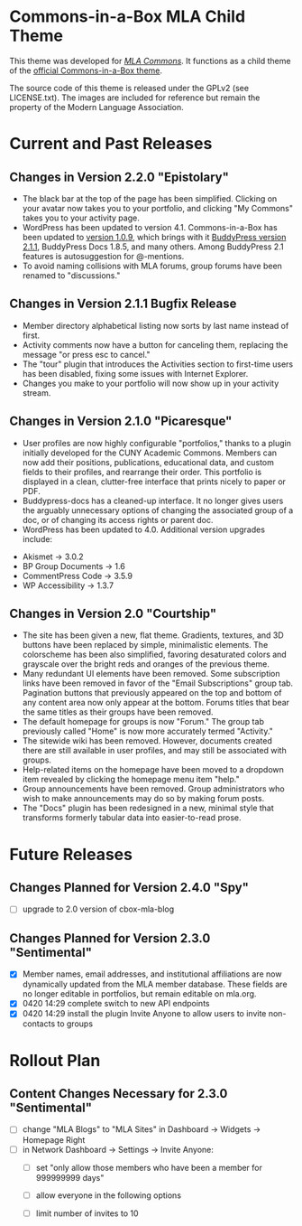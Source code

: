 # Commons-in-a-Box MLA Child Theme

This theme was developed for [_MLA Commons_][1]. It functions as a child 
theme of the [official Commons-in-a-Box theme][2].

The source code of this theme is released under the GPLv2 (see LICENSE.txt). 
The images are included for reference but remain the property of the Modern 
Language Association.

[1]: http://commons.mla.org
[2]: https://github.com/cuny-academic-commons/cbox-theme

# Current and Past Releases

## Changes in Version 2.2.0 "Epistolary" 
 * The black bar at the top of the page has been simplified. Clicking on your avatar now takes you to your portfolio, and clicking "My Commons" takes you to your activity page. 
 * WordPress has been updated to version 4.1. Commons-in-a-Box has been updated to [version 1.0.9](https://wordpress.org/plugins/commons-in-a-box/changelog/), which brings with it [BuddyPress version 2.1.1](https://codex.buddypress.org/releases/version-2-1-1/), BuddyPress Docs 1.8.5, and many others. Among BuddyPress 2.1 features is autosuggestion for @-mentions.  
 * To avoid naming collisions with MLA forums, group forums have been renamed to "discussions." 

## Changes in Version 2.1.1 Bugfix Release

 * Member directory alphabetical listing now sorts by last name instead of first. 
 * Activity comments now have a button for canceling them, replacing the message "or press esc to cancel." 
 * The "tour" plugin that introduces the Activities section to first-time users has been disabled, fixing some issues with Internet Explorer. 
 * Changes you make to your portfolio will now show up in your activity stream. 

## Changes in Version 2.1.0 "Picaresque" 

 * User profiles are now highly configurable "portfolios," thanks to a plugin initially developed for the CUNY Academic Commons. Members can now add their positions, publications, educational data, and custom fields to their profiles, and rearrange their order. This portfolio is displayed in a clean, clutter-free interface that prints nicely to paper or PDF.  
 * Buddypress-docs has a cleaned-up interface. It no longer gives users the arguably unnecessary options of changing the associated group of a doc, or of changing its access rights or parent doc.  
 * WordPress has been updated to 4.0. Additional version upgrades include: 
  - Akismet -> 3.0.2
  - BP Group Documents -> 1.6
  - CommentPress Code -> 3.5.9
  - WP Accessibility -> 1.3.7

## Changes in Version 2.0 "Courtship" 

 * The site has been given a new, flat theme. Gradients, textures, and 3D buttons have been replaced by simple, minimalistic elements. The colorscheme has been also simplified, favoring desaturated colors and grayscale over the bright reds and oranges of the previous theme. 
 * Many redundant UI elements have been removed. Some subscription links have been removed in favor of the "Email Subscriptions" group tab. Pagination buttons that previously appeared on the top and bottom of any content area now only appear at the bottom. Forums titles that bear the same titles as their groups have been removed. 
 * The default homepage for groups is now "Forum." The group tab previously called "Home" is now more accurately termed "Activity." 
 * The sitewide wiki has been removed. However, documents created there are still available in user profiles, and may still be associated with groups. 
 * Help-related items on the homepage have been moved to a dropdown item revealed by clicking the homepage menu item "help." 
 * Group announcements have been removed. Group administrators who wish to make announcements may do so by making forum posts.  
 * The "Docs" plugin has been redesigned in a new, minimal style that transforms formerly tabular data into easier-to-read prose.  

# Future Releases

## Changes Planned for Version 2.4.0 "Spy" 
 * [ ] upgrade to 2.0 version of cbox-mla-blog 

## Changes Planned for Version 2.3.0 "Sentimental" 
 * [x] Member names, email addresses, and institutional affiliations are now dynamically updated from the MLA member database. These fields are no longer editable in portfolios, but remain editable on mla.org. 
 * [x] 0420 14:29 complete switch to new API endpoints
 * [x] 0420 14:29 install the plugin Invite Anyone to allow users to invite non-contacts to groups

# Rollout Plan

## Content Changes Necessary for 2.3.0 "Sentimental"
 * [ ] change "MLA Blogs" to "MLA Sites" in Dashboard -> Widgets -> Homepage Right 
 * [ ] in Network Dashboard -> Settings -> Invite Anyone: 
    - [ ] set "only allow those members who have been a member for 999999999 days" 
    - [ ] allow everyone in the following options
    - [ ] limit number of invites to 10

